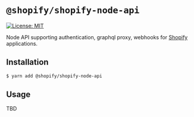 # `@shopify/shopify-node-api`

<!-- ![Build Status]() -->
[![License: MIT](https://img.shields.io/badge/License-MIT-green.svg)](LICENSE.md)
<!-- [![npm version](https://badge.fury.io/js/%40shopify%2Fkoa-shopify-auth.svg)](https://badge.fury.io/js/%40shopify%2Fshopify-node-api) -->

Node API supporting authentication, graphql proxy, webhooks for [Shopify](https://www.shopify.ca/) applications.

## Installation

```bash
$ yarn add @shopify/shopify-node-api
```

## Usage

TBD

